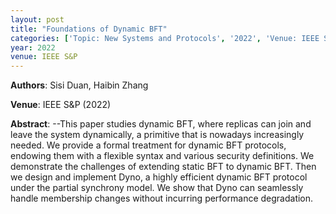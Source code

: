 ```yaml
---
layout: post
title: "Foundations of Dynamic BFT"
categories: ['Topic: New Systems and Protocols', '2022', 'Venue: IEEE S&P']
year: 2022
venue: IEEE S&P
---
```

**Authors**: Sisi Duan, Haibin Zhang

**Venue**: IEEE S&P (2022)

**Abstract**: --This paper studies dynamic BFT, where replicas can join and leave the system dynamically, a primitive that is nowadays increasingly needed. We provide a formal treatment for dynamic BFT protocols, endowing them with a flexible syntax and various security definitions. We demonstrate the challenges of extending static BFT to dynamic BFT. Then we design and implement Dyno, a highly efficient dynamic BFT protocol under the partial synchrony model. We show that Dyno can seamlessly handle membership changes without incurring performance degradation.
